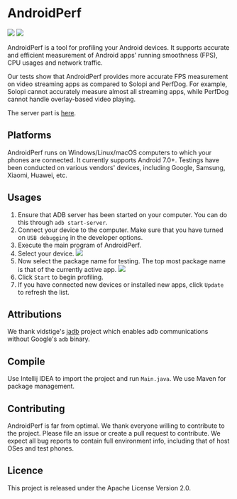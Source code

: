 # AndroidPerf

<img src="https://img.shields.io/badge/License-Apache_2.0-blue.svg"> <img src=https://github.com/andylin-hao/AndroidPerf/actions/workflows/maven-publish.yml/badge.svg>

AndroidPerf is a tool for profiling your Android devices.
It supports accurate and efficient measurement of Android apps' running smoothness (FPS), CPU usages and network traffic.

Our tests show that AndroidPerf provides more accurate FPS measurement on video streaming apps as compared to Solopi and PerfDog.
For example, Solopi cannot accurately measure almost all streaming apps, while PerfDog cannot handle overlay-based video playing.

The server part is [here](https://github.com/andylin-hao/AndroidPerfServer).

## Platforms

AndroidPerf runs on Windows/Linux/macOS computers to which your phones are connected.
It currently supports Android 7.0+.
Testings have been conducted on various vendors' devices, including Google, Samsung, Xiaomi, Huawei, etc.

## Usages

1. Ensure that ADB server has been started on your computer. You can do this through `adb start-server`.
2. Connect your device to the computer. Make sure that you have turned on `USB debugging` in the developer options. 
3. Execute the main program of AndroidPerf.
4. Select your device. 
   <img src="doc/device.png">
5. Now select the package name for testing. The top most package name is that of the currently active app.
   <img src="doc/package.png">
6. Click `Start` to begin profiling. 
7. If you have connected new devices or installed new apps, click `Update` to refresh the list.

## Attributions

We thank vidstige's [jadb](https://github.com/vidstige/jadb) project which enables adb communications without Google's `adb` binary.

## Compile

Use Intellij IDEA to import the project and run `Main.java`.
We use Maven for package management.

## Contributing

AndroidPerf is far from optimal. We thank everyone willing to contribute to the project.
Please file an issue or create a pull request to contribute.
We expect all bug reports to contain full environment info, including that of host OSes and test phones.

## Licence

This project is released under the Apache License Version 2.0.
